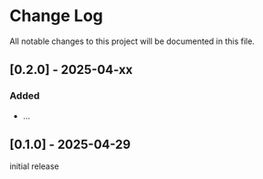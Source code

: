 # Change Log


All notable changes to this project will be documented in this file.



## [0.2.0] - 2025-04-xx

### Added

- ...



## [0.1.0] - 2025-04-29

initial release

